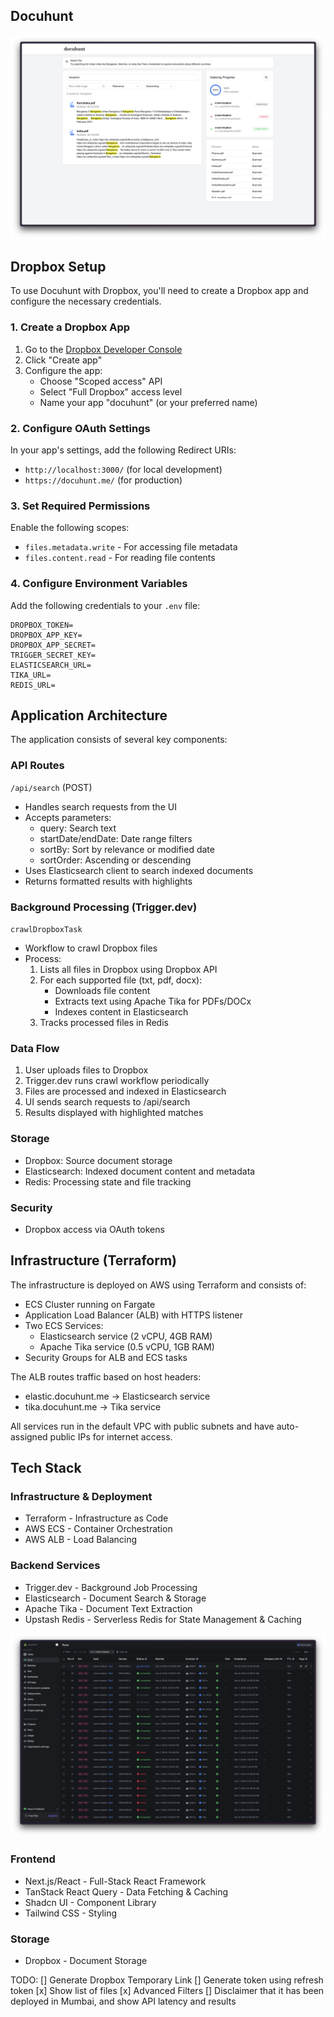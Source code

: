 ## Docuhunt

![Docuhunt Screenshot](./screenshots/docuhunt.png)

## Dropbox Setup

To use Docuhunt with Dropbox, you'll need to create a Dropbox app and configure the necessary credentials.

### 1. Create a Dropbox App

1. Go to the [Dropbox Developer Console](https://www.dropbox.com/developers)
2. Click "Create app"
3. Configure the app:
   - Choose "Scoped access" API
   - Select "Full Dropbox" access level
   - Name your app "docuhunt" (or your preferred name)

### 2. Configure OAuth Settings

In your app's settings, add the following Redirect URIs:

- `http://localhost:3000/` (for local development)
- `https://docuhunt.me/` (for production)

### 3. Set Required Permissions

Enable the following scopes:

- `files.metadata.write` - For accessing file metadata
- `files.content.read` - For reading file contents

### 4. Configure Environment Variables

Add the following credentials to your `.env` file:

```
DROPBOX_TOKEN=
DROPBOX_APP_KEY=
DROPBOX_APP_SECRET=
TRIGGER_SECRET_KEY=
ELASTICSEARCH_URL=
TIKA_URL=
REDIS_URL=
```

## Application Architecture

The application consists of several key components:

### API Routes

`/api/search` (POST)

- Handles search requests from the UI
- Accepts parameters:
  - query: Search text
  - startDate/endDate: Date range filters
  - sortBy: Sort by relevance or modified date
  - sortOrder: Ascending or descending
- Uses Elasticsearch client to search indexed documents
- Returns formatted results with highlights

### Background Processing (Trigger.dev)

`crawlDropboxTask`

- Workflow to crawl Dropbox files
- Process:
  1. Lists all files in Dropbox using Dropbox API
  2. For each supported file (txt, pdf, docx):
     - Downloads file content
     - Extracts text using Apache Tika for PDFs/DOCx
     - Indexes content in Elasticsearch
  3. Tracks processed files in Redis

### Data Flow

1. User uploads files to Dropbox
2. Trigger.dev runs crawl workflow periodically
3. Files are processed and indexed in Elasticsearch
4. UI sends search requests to /api/search
5. Results displayed with highlighted matches

### Storage

- Dropbox: Source document storage
- Elasticsearch: Indexed document content and metadata
- Redis: Processing state and file tracking

### Security

- Dropbox access via OAuth tokens

## Infrastructure (Terraform)

The infrastructure is deployed on AWS using Terraform and consists of:

- ECS Cluster running on Fargate
- Application Load Balancer (ALB) with HTTPS listener
- Two ECS Services:
  - Elasticsearch service (2 vCPU, 4GB RAM)
  - Apache Tika service (0.5 vCPU, 1GB RAM)
- Security Groups for ALB and ECS tasks

The ALB routes traffic based on host headers:

- elastic.docuhunt.me -> Elasticsearch service
- tika.docuhunt.me -> Tika service

All services run in the default VPC with public subnets and have auto-assigned public IPs for internet access.

## Tech Stack

### Infrastructure & Deployment

- Terraform - Infrastructure as Code
- AWS ECS - Container Orchestration
- AWS ALB - Load Balancing

### Backend Services

- Trigger.dev - Background Job Processing
- Elasticsearch - Document Search & Storage
- Apache Tika - Document Text Extraction
- Upstash Redis - Serverless Redis for State Management & Caching

![Trigger Dev Workflows](./screenshots/trigger-dev.png)

### Frontend

- Next.js/React - Full-Stack React Framework
- TanStack React Query - Data Fetching & Caching
- Shadcn UI - Component Library
- Tailwind CSS - Styling

### Storage

- Dropbox - Document Storage

TODO:
[] Generate Dropbox Temporary Link
[] Generate token using refresh token
[x] Show list of files
[x] Advanced Filters
[] Disclaimer that it has been deployed in Mumbai, and show API latency and results
